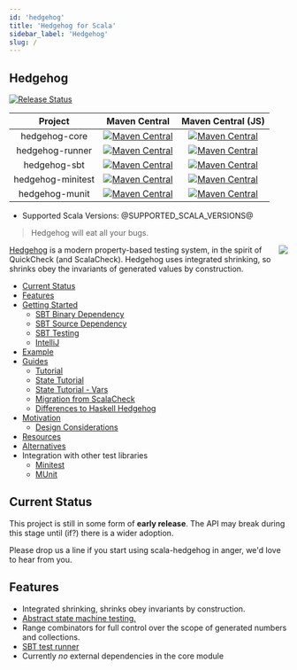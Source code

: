 ```yaml
---
id: 'hedgehog'
title: 'Hedgehog for Scala'
sidebar_label: 'Hedgehog'
slug: /
---
```

## Hedgehog
[![Release Status](https://github.com/hedgehogqa/scala-hedgehog/workflows/Release/badge.svg)](https://github.com/hedgehogqa/scala-hedgehog/actions?workflow=Release)


|      Project      | Maven Central | Maven Central (JS) |  
|:-----------------:|:-------------:|:-------------:|
|   hedgehog-core   | [![Maven Central](https://maven-badges.herokuapp.com/maven-central/qa.hedgehog/hedgehog-core_2.13/badge.svg)](https://search.maven.org/artifact/qa.hedgehog/hedgehog-core_2.13) | [![Maven Central](https://maven-badges.herokuapp.com/maven-central/qa.hedgehog/hedgehog-core_sjs1_2.13/badge.svg)](https://search.maven.org/artifact/qa.hedgehog/hedgehog-core_sjs1_2.13) |
|  hedgehog-runner  | [![Maven Central](https://maven-badges.herokuapp.com/maven-central/qa.hedgehog/hedgehog-runner_2.13/badge.svg)](https://search.maven.org/artifact/qa.hedgehog/hedgehog-runner_2.13) | [![Maven Central](https://maven-badges.herokuapp.com/maven-central/qa.hedgehog/hedgehog-runner_sjs1_2.13/badge.svg)](https://search.maven.org/artifact/qa.hedgehog/hedgehog-runner_sjs1_2.13) |
|   hedgehog-sbt    | [![Maven Central](https://maven-badges.herokuapp.com/maven-central/qa.hedgehog/hedgehog-sbt_2.13/badge.svg)](https://search.maven.org/artifact/qa.hedgehog/hedgehog-sbt_2.13) | [![Maven Central](https://maven-badges.herokuapp.com/maven-central/qa.hedgehog/hedgehog-sbt_sjs1_2.13/badge.svg)](https://search.maven.org/artifact/qa.hedgehog/hedgehog-sbt_sjs1_2.13) |
| hedgehog-minitest | [![Maven Central](https://maven-badges.herokuapp.com/maven-central/qa.hedgehog/hedgehog-minitest_2.13/badge.svg)](https://search.maven.org/artifact/qa.hedgehog/hedgehog-minitest_2.13) | [![Maven Central](https://maven-badges.herokuapp.com/maven-central/qa.hedgehog/hedgehog-minitest_sjs1_2.13/badge.svg)](https://search.maven.org/artifact/qa.hedgehog/hedgehog-minitest_sjs1_2.13) |
|  hedgehog-munit   | [![Maven Central](https://maven-badges.herokuapp.com/maven-central/qa.hedgehog/hedgehog-munit_2.13/badge.svg)](https://search.maven.org/artifact/qa.hedgehog/hedgehog-munit_2.13) | [![Maven Central](https://maven-badges.herokuapp.com/maven-central/qa.hedgehog/hedgehog-munit_sjs1_2.13/badge.svg)](https://search.maven.org/artifact/qa.hedgehog/hedgehog-munit_sjs1_2.13) |

* Supported Scala Versions: @SUPPORTED_SCALA_VERSIONS@

> Hedgehog will eat all your bugs.

<img src="../img/hedgehog-logo-256x256.png" align="right"/>

[Hedgehog](http://hedgehog.qa/) is a modern property-based testing
system, in the spirit of QuickCheck (and ScalaCheck). Hedgehog uses integrated shrinking,
so shrinks obey the invariants of generated values by construction.

- [Current Status](#current-status)
- [Features](#features)
- [Getting Started](getting-started.md)
  - [SBT Binary Dependency](getting-started.md#sbt-binary-dependency)
  - [SBT Source Dependency](getting-started.md#sbt-source-dependency)
  - [SBT Testing](getting-started.md#sbt-testing)
  - [IntelliJ](getting-started.md#intellij)
- [Example](getting-started.md#example)
- [Guides](guides/guides.md)
  - [Tutorial](guides/tutorial.md)
  - [State Tutorial](guides/state-tutorial.md)
  - [State Tutorial - Vars](guides/state-tutorial-vars.md)
  - [Migration from ScalaCheck](guides/migration-scalacheck.md)
  - [Differences to Haskell Hedgehog](guides/haskell-differences.md)
- [Motivation](motivation.md)
  - [Design Considerations](motivation.md#design-considerations)
- [Resources](resources.md)
- [Alternatives](alternatives.md)
- Integration with other test libraries
  - [Minitest](integration/minitest.md)
  - [MUnit](integration/munit.md)

## Current Status

This project is still in some form of **early release**. The API may break during this stage
until (if?) there is a wider adoption.

Please drop us a line if you start using scala-hedgehog in anger, we'd love to hear from you.


## Features

- Integrated shrinking, shrinks obey invariants by construction.
- [Abstract state machine testing.](https://github.com/hedgehogqa/scala-hedgehog/tree/master/example/jvm/src/main/scala/hedgehog/examples/state)
- Range combinators for full control over the scope of generated numbers and collections.
- [SBT test runner](#sbt-testing)
- Currently _no_ external dependencies in the core module


